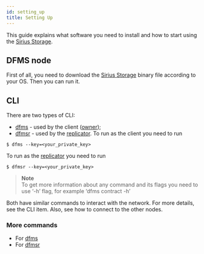 ```yaml
---
id: setting_up
title: Setting Up
---
```

This guide explains what software you need to install and how to start using the [Sirius Storage](what_is.md).
## DFMS node
First of all, you need to download the [Sirius Storage](what_is.md) binary file according to your OS. Then you can run it.
## CLI
There are two types of CLI:
- [dfms](../cli/dfms/dfms.md) - used by the client ([owner](../roles/owner.md));
- [dfmsr](../cli/dfmsr/dfmsr.md) - used by the [replicator](../roles/replicator.md).
To run as the client you need to run 
```console
$ dfms --key=<your_private_key>
```
To run as the [replicator](../roles/replicator.md) you need to run 
```console
$ dfmsr --key=<your_private_key>
```

>**Note** \
To get more information about any command and its flags you need to use ‘-h’ flag, for example ‘dfms contract -h’

Both have similar commands to interact with the network. For more details, see the CLI item. Also, see how to connect to the other nodes.

### More commands 
- For [dfms](../cli/dfms/dfms.md)
- For [dfmsr](../cli/dfmsr/dfmsr.md)
